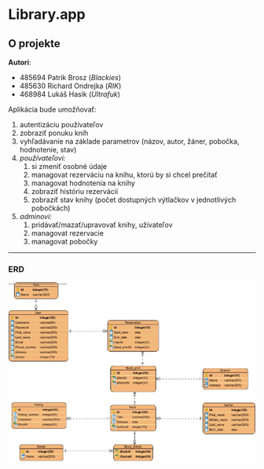 # Library.app

## O projekte

**Autori**:
- 485694 Patrik Brosz (_Blackies_)
- 485630 Richard Ondrejka (_RIK_)
- 468984 Lukáš Hasik (_Ultrafuk_)<br> 

Aplikácia bude umožňovať:
1. autentizáciu používateľov
2. zobraziť ponuku kníh<br>
3. vyhľadávanie na základe parametrov (názov, autor, žáner, pobočka, hodnotenie, stav)
4. *používateľovi:*
   1. si zmeniť osobné údaje
   2. managovat rezerváciu na knihu, ktorú by si chcel prečítať
   3. managovat hodnotenia na knihy
   4. zobraziť históriu rezervácií
   5. zobraziť stav knihy (počet dostupných výtlačkov v jednotlivých pobočkách)
5. *adminovi:*
   1. pridávať/mazať/upravovať knihy, užívateľov
   2. managovat rezervacie
   3. managovat pobočky

---
### ERD

![plot](./erd_library.jpg)


